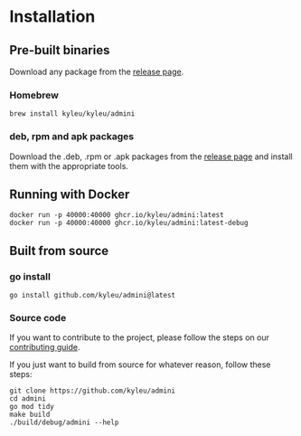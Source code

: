 <!--- Code generated by Project Forge, see https://projectforge.dev for details. -->
# Installation

## Pre-built binaries
Download any package from the [release page](https://github.com/kyleu/admini/releases).

### Homebrew
```
brew install kyleu/kyleu/admini 
```

### deb, rpm and apk packages
Download the .deb, .rpm or .apk packages from the [release page](https://github.com/kyleu/admini/releases) and install them with the appropriate tools.

## Running with Docker
```shell
docker run -p 40000:40000 ghcr.io/kyleu/admini:latest
docker run -p 40000:40000 ghcr.io/kyleu/admini:latest-debug
```

## Built from source

### go install
```shell
go install github.com/kyleu/admini@latest
```

### Source code

If you want to contribute to the project, please follow the steps on our [contributing guide](contributing).

If you just want to build from source for whatever reason, follow these steps:

```shell
git clone https://github.com/kyleu/admini
cd admini
go mod tidy
make build
./build/debug/admini --help
```

